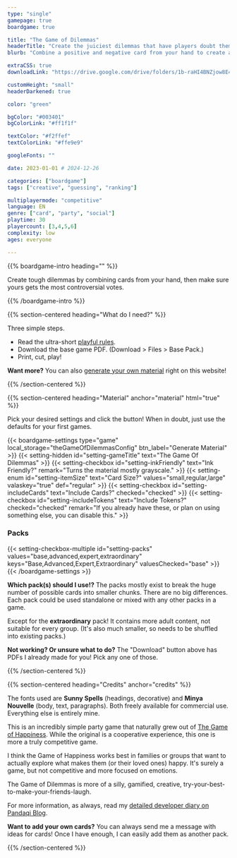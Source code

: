 ```yaml
---
type: "single"
gamepage: true
boardgame: true

title: "The Game of Dilemmas"
headerTitle: "Create the juiciest dilemmas that have players doubt themselves"
blurb: "Combine a positive and negative card from your hand to create a dilemma. If yours is the most controversial, you score the most points!"

extraCSS: true
downloadLink: "https://drive.google.com/drive/folders/1b-raHI4BNZjow8E4X9Qc7ZLWbr4jZ3ne" # already updated!

customHeight: "small"
headerDarkened: true

color: "green"

bgColor: "#003401"
bgColorLink: "#ff1f1f"

textColor: "#f2ffef"
textColorLink: "#ffe9e9"

googleFonts: ""

date: 2023-01-01 # 2024-12-26

categories: ["boardgame"]
tags: ["creative", "guessing", "ranking"]

multiplayermode: "competitive"
language: EN
genre: ["card", "party", "social"]
playtime: 30
playercount: [3,4,5,6]
complexity: low
ages: everyone

---
```


{{% boardgame-intro heading="" %}}

Create tough dilemmas by combining cards from your hand, then make sure yours gets the most controversial votes.

{{% /boardgame-intro %}}

{{% section-centered heading="What do I need?" %}}

Three simple steps.
* Read the ultra-short [playful rules](rules).
* Download the base game PDF. (Download > Files > Base Pack.)
* Print, cut, play!

**Want more?** You can also [generate your own material](#material) right on this website!

{{% /section-centered %}}

{{% section-centered heading="Material" anchor="material" html="true" %}}

<p>Pick your desired settings and click the button! When in doubt, just use the defaults for your first games.</p>

{{< boardgame-settings type="game" local_storage="theGameOfDilemmasConfig" btn_label="Generate Material" >}}
	{{< setting-hidden id="setting-gameTitle" text="The Game Of Dilemmas" >}}
  {{< setting-checkbox id="setting-inkFriendly" text="Ink Friendly?" remark="Turns the material mostly grayscale." >}}
  {{< setting-enum id="setting-itemSize" text="Card Size?" values="small,regular,large" valaskey="true" def="regular" >}}
  {{< setting-checkbox id="setting-includeCards" text="Include Cards?" checked="checked" >}}
  {{< setting-checkbox id="setting-includeTokens" text="Include Tokens?" checked="checked" remark="If you already have these, or plan on using something else, you can disable this." >}}
  <h3>Packs</h3>
  {{< setting-checkbox-multiple id="setting-packs" values="base,advanced,expert,extraordinary" keys="Base,Advanced,Expert,Extraordinary" valuesChecked="base" >}}
{{< /boardgame-settings >}}

<p class="settings-remark"><strong>Which pack(s) should I use!?</strong> The packs mostly exist to break the huge number of possible cards into smaller chunks. There are no big differences. Each pack could be used standalone or mixed with any other packs in a game.</p> 

<p class="settings-remark">Except for the <strong>extraordinary</strong> pack! It contains more adult content, not suitable for every group. (It's also much smaller, so needs to be shuffled into existing packs.)</>

<p class="settings-remark"><strong>Not working? Or unsure what to do?</strong> The "Download" button above has PDFs I already made for you! Pick any one of those.</p>

{{% /section-centered %}}

{{% section-centered heading="Credits" anchor="credits" %}}

The fonts used are **Sunny Spells** (headings, decorative) and **Minya Nouvelle** (body, text, paragraphs). Both freely available for commercial use. Everything else is entirely mine.

This is an incredibly simple party game that naturally grew out of [The Game of Happiness](https://pandaqi.com/the-game-of-happiness/). While the original is a cooperative experience, this one is more a truly competitive game. 

I think the Game of Happiness works best in families or groups that want to actually explore what makes them (or their loved ones) happy. It's surely a game, but not competitive and more focused on emotions.

The Game of Dilemmas is more of a silly, gamified, creative, try-your-best-to-make-your-friends-laugh.

For more information, as always, read my [detailed developer diary on Pandaqi Blog](https://pandaqi.com/blog/boardgames/the-game-of-dilemmas/).

**Want to add your own cards?** You can always send me a message with ideas for cards! Once I have enough, I can easily add them as another pack.

{{% /section-centered %}}